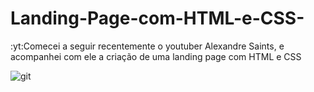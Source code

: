 # Landing-Page-com-HTML-e-CSS-
:yt:Comecei a seguir recentemente o youtuber Alexandre Saints, e acompanhei com ele a criação de uma landing page com HTML e CSS

![git](https://user-images.githubusercontent.com/104910331/234905289-54197b85-dc97-4b51-9679-99d29567f606.png)

